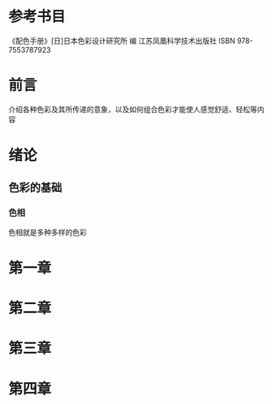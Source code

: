 # 参考书目

《配色手册》[日]日本色彩设计研究所 编 江苏凤凰科学技术出版社 ISBN 978-7553787923





# 前言

介绍各种色彩及其所传递的意象，以及如何组合色彩才能使人感觉舒适、轻松等内容

# 绪论

## 色彩的基础

### 色相

色相就是多种多样的色彩



# 第一章





# 第二章



# 第三章



# 第四章





















































